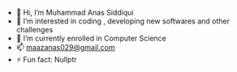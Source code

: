 - 👋 Hi, I’m Muhammad Anas Siddiqui
- 👀 I’m interested in coding , developing new softwares and other challenges
- 🌱 I’m currently enrolled in Computer Science
- 📫 maazanas029@gmail.com
- ⚡ Fun fact: Nullptr

<!---
Anasiddiqui29/Anasiddiqui29 is a ✨ special ✨ repository because its `README.md` (this file) appears on your GitHub profile.
You can click the Preview link to take a look at your changes.
--->
